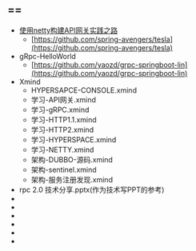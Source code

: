 ## ==

- [使用netty构建API网关实践之路](https://www.jianshu.com/p/e61eb5117ccc)
    - [https://github.com/spring-avengers/tesla](https://github.com/spring-avengers/tesla)
- gRpc-HelloWorld
    - [https://github.com/yaozd/grpc-springboot-lin](https://github.com/yaozd/grpc-springboot-lin)
- Xmind
    - HYPERSAPCE-CONSOLE.xmind
    - 学习-API网关.xmind
    - 学习-gRPC.xmind
    - 学习-HTTP1.1.xmind
    - 学习-HTTP2.xmind
    - 学习-HYPERSPACE.xmind
    - 学习-NETTY.xmind
    - 架构-DUBBO-源码.xmind
    - 架构-sentinel.xmind
    - 架构-服务注册发现.xmind
- rpc 2.0 技术分享.pptx(作为技术写PPT的参考)
- []()
- []()
- []()
- []()
- []()
- []()